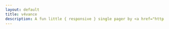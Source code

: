```yaml
---
layout: default
title: v4vance
description: A fun little { responsive } single pager by <a href="http://html5up.net">HTML5 UP</a>
---
```

